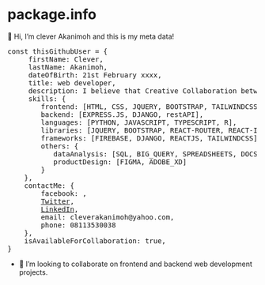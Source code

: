 # package.info

👋 Hi, I’m clever Akanimoh and this is my meta data!
<pre>const thisGithubUser = {
     firstName: Clever,
     lastName: Akanimoh,
     dateOfBirth: 21st February xxxx,
     title: web developer,
     description: I believe that Creative Collaboration between design and technology is the magic that takes experience from good to great.,
     skills: {
        frontend: [HTML, CSS, JQUERY, BOOTSTRAP, TAILWINDCSS, UIUX, REACT.JS, REDUX],
        backend: [EXPRESS.JS, DJANGO, restAPI],
        languages: [PYTHON, JAVASCRIPT, TYPESCRIPT, R],
        libraries: [JQUERY, BOOTSTRAP, REACT-ROUTER, REACT-ICONS, REDUX],
        frameworks: [FIREBASE, DJANGO, REACTJS, TAILWINDCSS],
        others: {
           dataAnalysis: [SQL, BIG_QUERY, SPREADSHEETS, DOCS, POWERPOINT_PRESENTATION],
           productDesign: [FIGMA, ADOBE_XD]
        }
    },
    contactMe: {
        facebook: ,
        <a href="https://twitter.com/cleverAkanimoh3?t=ca9K-SsyTgTTVb6pGA38Xw&s=09">Twitter</a>,
        <a href="https://www.linkedin.com/in/cleverakanimoh">LinkedIn</a>,
        email: cleverakanimoh@yahoo.com,
        phone: 08113530038
    },
    isAvailableForCollaboration: true,
}</pre>

- 👀 I’m looking to collaborate on frontend and backend web development projects.
